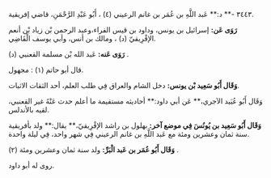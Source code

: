 ٣٤٤٣ -** د:** عَبد اللَّهِ بن عُمَر بن غانم الرعيني (٤) ، أَبُو عَبْدِ الرَّحْمَنِ، قاضي إفريقية.

**رَوَى عَن:** إسرائيل بن يونس، وداود بن قيس الفراء،وعبد الرحمن بْن زياد بْن أنعم الإفْرِيقيّ (د) ، ومالك بن أنس، وأبي يوسف الْقَاضِي.

**رَوَى عَنه:** عَبد الله بْن مسلمة القعنبي (د) .

قال أبو حاتم (١) : مجهول.

**وَقَال أَبُو سَعِيد بْن يونس:** دخل الشام والعراق فِي طلب العلم، أحد الثقات الاثبات.

وَقَال أَبُو عُبَيد الآجري،** عَن أبي داود:** أحاديثه مستقيمة ما أعلم حدث عَنْهُ غير القعنبي، لقيه بالأندلس.

**وَقَال أَبُو سَعِيد بن يُونُسَ فِي موضع آخر:** بهلول بن راشد الإفْرِيقيّ،** يقال:** ولد بأفريقية سنة ثمان وعشرين ومئة مع عَبد اللَّهِ بن غانم الرعيني فِي شهر واحد، فِي ليلة واحدة.

**وَقَال أَبُو عُمَر بن عَبد الْبَرِّ:** ولد سنة ثمان وعشرين ومئة (٢) .

روى له أبو داود.